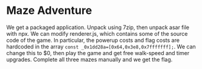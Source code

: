 # Maze Adventure

We get a packaged application. Unpack using 7zip, then unpack asar file with npx. We can modify renderer.js, which contains some of the source code of the game. In particular, the powerup costs and flag costs are hardcoded in the array `const _0x1dd28a=[0x64,0x3e8,0x7fffffff];`. We can change this to $0, then play the game and get free walk-speed and timer upgrades. Complete all three mazes manually and we get the flag.
